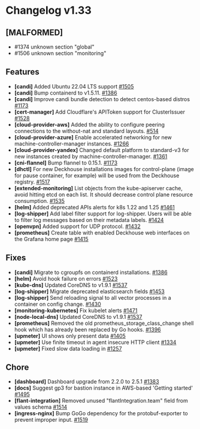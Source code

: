 # Changelog v1.33

## [MALFORMED]


 - #1374 unknown section "global"
 - #1506 unknown section "monitoring"

## Features


 - **[candi]** Added Ubuntu 22.04 LTS support [#1505](https://github.com/deckhouse/deckhouse/pull/1505)
 - **[candi]** Bump containerd to v1.5.11. [#1386](https://github.com/deckhouse/deckhouse/pull/1386)
 - **[candi]** Improve candi bundle detection to detect centos-based distros [#1173](https://github.com/deckhouse/deckhouse/pull/1173)
 - **[cert-manager]** Add Cloudflare's APIToken support for ClusterIssuer [#1528](https://github.com/deckhouse/deckhouse/pull/1528)
 - **[cloud-provider-aws]** Added the ability to configure peering connections to the without-nat and standard layouts. [#514](https://github.com/deckhouse/deckhouse/pull/514)
 - **[cloud-provider-azure]** Enable accelerated networking for new machine-controller-manager instances. [#1266](https://github.com/deckhouse/deckhouse/pull/1266)
 - **[cloud-provider-yandex]** Changed default platform to standard-v3 for new instances created by machine-controller-manager. [#1361](https://github.com/deckhouse/deckhouse/pull/1361)
 - **[cni-flannel]** Bump flannel to 0.15.1. [#1173](https://github.com/deckhouse/deckhouse/pull/1173)
 - **[dhctl]** For new Deckhouse installations images for control-plane (image for pause container, for example) will be used from the Deckhouse registry. [#1517](https://github.com/deckhouse/deckhouse/pull/1517)
 - **[extended-monitoring]** List objects from the kube-apiserver cache, avoid hitting etcd on each list. It should decrease control plane resource consumption. [#1535](https://github.com/deckhouse/deckhouse/pull/1535)
 - **[helm]** Added deprecated APIs alerts for k8s 1.22 and 1.25 [#1461](https://github.com/deckhouse/deckhouse/pull/1461)
 - **[log-shipper]** Add label filter support for log-shipper. Users will be able to filter log messages based on their metadata labels. [#1424](https://github.com/deckhouse/deckhouse/pull/1424)
 - **[openvpn]** Added support for UDP protocol. [#1432](https://github.com/deckhouse/deckhouse/pull/1432)
 - **[prometheus]** Create table with enabled Deckhouse web interfaces on the Grafana home page [#1415](https://github.com/deckhouse/deckhouse/pull/1415)

## Fixes


 - **[candi]** Migrate to cgroupfs on containerd installations. [#1386](https://github.com/deckhouse/deckhouse/pull/1386)
 - **[helm]** Avoid hook failure on errors [#1523](https://github.com/deckhouse/deckhouse/pull/1523)
 - **[kube-dns]** Updated CoreDNS to v1.9.1 [#1537](https://github.com/deckhouse/deckhouse/pull/1537)
 - **[log-shipper]** Migrate deprecated elasticsearch fields [#1453](https://github.com/deckhouse/deckhouse/pull/1453)
 - **[log-shipper]** Send reloading signal to all vector processes in a container on config change. [#1430](https://github.com/deckhouse/deckhouse/pull/1430)
 - **[monitoring-kubernetes]** Fix kubelet alerts [#1471](https://github.com/deckhouse/deckhouse/pull/1471)
 - **[node-local-dns]** Updated CoreDNS to v1.9.1 [#1537](https://github.com/deckhouse/deckhouse/pull/1537)
 - **[prometheus]** Removed the old prometheus_storage_class_change shell hook which has already been replaced by Go hooks. [#1396](https://github.com/deckhouse/deckhouse/pull/1396)
 - **[upmeter]** UI shows only present data [#1405](https://github.com/deckhouse/deckhouse/pull/1405)
 - **[upmeter]** Use finite timeout in agent insecure HTTP client [#1334](https://github.com/deckhouse/deckhouse/pull/1334)
 - **[upmeter]** Fixed slow data loading in [#1257](https://github.com/deckhouse/deckhouse/pull/1257)

## Chore


 - **[dashboard]** Dashboard upgrade from 2.2.0 to 2.5.1 [#1383](https://github.com/deckhouse/deckhouse/pull/1383)
 - **[docs]** Suggest gp3 for bastion instance in AWS-based 'Getting started' [#1495](https://github.com/deckhouse/deckhouse/pull/1495)
 - **[flant-integration]** Removed unused "flantIntegration.team" field from values schema [#1514](https://github.com/deckhouse/deckhouse/pull/1514)
 - **[ingress-nginx]** Bump GoGo dependency for the protobuf-exporter to prevent improper input. [#1519](https://github.com/deckhouse/deckhouse/pull/1519)

